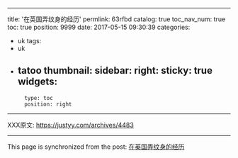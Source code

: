 
---
title: '在英国弄纹身的经历'
permlink: 63rfbd
catalog: true
toc_nav_num: true
toc: true
position: 9999
date: 2017-05-15 09:30:39
categories:
- uk
tags:
- uk
- tatoo
thumbnail: 
sidebar:
    right:
        sticky: true
widgets:
    -
        type: toc
        position: right
---


XXX原文: https://justyy.com/archives/4483

- - -

This page is synchronized from the post: [在英国弄纹身的经历](https://steemit.com/@justyy/63rfbd)
